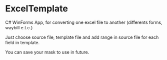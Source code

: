 # ExcelTemplate

C# WinForms App, for converting one excel file to another (differents forms, waybill e.t.c.)

Just choose source file, template file and add range in source file for each field in template. 

You can save your mask to use in future.
